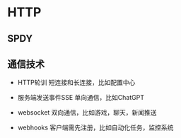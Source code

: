 # HTTP

## SPDY



## 通信技术

- HTTP轮训
短连接和长连接，比如配置中心

- 服务端发送事件SSE
单向通信，比如ChatGPT

- websocket
双向通信，比如游戏，聊天，新闻推送

- webhooks
客户端需先注册，比如自动化任务，监控系统

